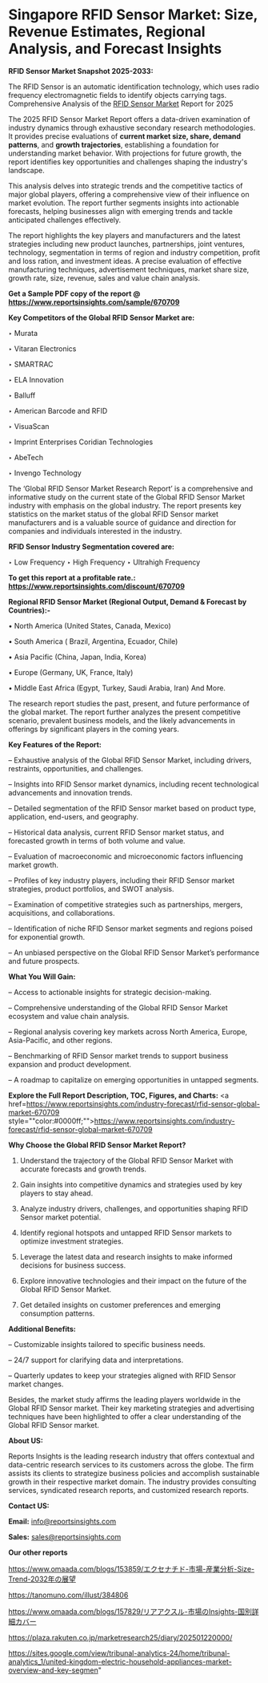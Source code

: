 # Singapore RFID Sensor Market: Size, Revenue Estimates, Regional Analysis, and Forecast Insights

<strong>RFID Sensor Market Snapshot 2025-2033:</strong>

The RFID Sensor is an automatic identification technology, which uses radio frequency electromagnetic fields to identify objects carrying tags. Comprehensive Analysis of the <a href=https://www.reportsinsights.com/sample/670709>RFID Sensor Market</a> Report for 2025

The 2025 RFID Sensor Market Report offers a data-driven examination of industry dynamics through exhaustive secondary research methodologies. It provides precise evaluations of <strong>current market size, share, demand patterns</strong>, and <strong>growth trajectories</strong>, establishing a foundation for understanding market behavior. With projections for future growth, the report identifies key opportunities and challenges shaping the industry's landscape.

This analysis delves into strategic trends and the competitive tactics of major global players, offering a comprehensive view of their influence on market evolution. The report further segments insights into actionable forecasts, helping businesses align with emerging trends and tackle anticipated challenges effectively.

The report highlights the key players and manufacturers and the latest strategies including new product launches, partnerships, joint ventures, technology, segmentation in terms of region and industry competition, profit and loss ration, and investment ideas. A precise evaluation of effective manufacturing techniques, advertisement techniques, market share size, growth rate, size, revenue, sales and value chain analysis.

<strong>Get a Sample PDF copy of the report @ <a href=https://www.reportsinsights.com/sample/670709 style=color:#0000ff;>https://www.reportsinsights.com/sample/670709</a></strong>

<strong>Key Competitors of the Global RFID Sensor Market are:</strong>

‣ Murata

‣ Vitaran Electronics

‣ SMARTRAC

‣ ELA Innovation

‣ Balluff

‣ American Barcode and RFID

‣ VisuaScan

‣ Imprint Enterprises Coridian Technologies

‣ AbeTech

‣ Invengo Technology

The ‘Global RFID Sensor Market Research Report’ is a comprehensive and informative study on the current state of the Global RFID Sensor Market industry with emphasis on the global industry. The report presents key statistics on the market status of the global RFID Sensor market manufacturers and is a valuable source of guidance and direction for companies and individuals interested in the industry.

<strong>RFID Sensor Industry Segmentation covered are:</strong>

‣ Low Frequency
‣ High Frequency
‣ Ultrahigh Frequency

<strong>To get this report at a profitable rate.: <a href=https://www.reportsinsights.com/discount/670709 style=color:#0000ff;>https://www.reportsinsights.com/discount/670709</a></strong>

<strong>Regional RFID Sensor Market (Regional Output, Demand &amp; Forecast by Countries):-</strong>

• North America (United States, Canada, Mexico)

• South America ( Brazil, Argentina, Ecuador, Chile)

• Asia Pacific (China, Japan, India, Korea)

• Europe (Germany, UK, France, Italy)

• Middle East Africa (Egypt, Turkey, Saudi Arabia, Iran) And More.

The research report studies the past, present, and future performance of the global market. The report further analyzes the present competitive scenario, prevalent business models, and the likely advancements in offerings by significant players in the coming years.

<strong>Key Features of the Report:</strong>

– Exhaustive analysis of the Global RFID Sensor Market, including drivers, restraints, opportunities, and challenges.

– Insights into RFID Sensor market dynamics, including recent technological advancements and innovation trends.

– Detailed segmentation of the RFID Sensor market based on product type, application, end-users, and geography.

– Historical data analysis, current RFID Sensor market status, and forecasted growth in terms of both volume and value.

– Evaluation of macroeconomic and microeconomic factors influencing market growth.

– Profiles of key industry players, including their RFID Sensor market strategies, product portfolios, and SWOT analysis.

– Examination of competitive strategies such as partnerships, mergers, acquisitions, and collaborations.

– Identification of niche RFID Sensor market segments and regions poised for exponential growth.

– An unbiased perspective on the Global RFID Sensor Market’s performance and future prospects.

<strong>What You Will Gain:</strong>

– Access to actionable insights for strategic decision-making.

– Comprehensive understanding of the Global RFID Sensor Market ecosystem and value chain analysis.

– Regional analysis covering key markets across North America, Europe, Asia-Pacific, and other regions.

– Benchmarking of RFID Sensor market trends to support business expansion and product development.

– A roadmap to capitalize on emerging opportunities in untapped segments.

<strong>Explore the Full Report Description, TOC, Figures, and Charts:</strong>
<a href=https://www.reportsinsights.com/industry-forecast/rfid-sensor-global-market-670709 style=""color:#0000ff;"">https://www.reportsinsights.com/industry-forecast/rfid-sensor-global-market-670709</a>

<strong>Why Choose the Global RFID Sensor Market Report?</strong>

1. Understand the trajectory of the Global RFID Sensor Market with accurate forecasts and growth trends.

2. Gain insights into competitive dynamics and strategies used by key players to stay ahead.

3. Analyze industry drivers, challenges, and opportunities shaping RFID Sensor market potential.

4. Identify regional hotspots and untapped RFID Sensor markets to optimize investment strategies.

5. Leverage the latest data and research insights to make informed decisions for business success.

6. Explore innovative technologies and their impact on the future of the Global RFID Sensor Market.

7. Get detailed insights on customer preferences and emerging consumption patterns.

<strong>Additional Benefits:</strong>

– Customizable insights tailored to specific business needs.

– 24/7 support for clarifying data and interpretations.

– Quarterly updates to keep your strategies aligned with RFID Sensor market changes.

Besides, the market study affirms the leading players worldwide in the Global RFID Sensor market. Their key marketing strategies and advertising techniques have been highlighted to offer a clear understanding of the Global RFID Sensor market.

<strong><strong>About US</strong>:</strong>

Reports Insights is the leading research industry that offers contextual and data-centric research services to its customers across the globe. The firm assists its clients to strategize business policies and accomplish sustainable growth in their respective market domain. The industry provides consulting services, syndicated research reports, and customized research reports.

<strong>Contact US:</strong>

<p class=><b>Email:</b> <a href=mailto:info@reportsinsights.com>info@reportsinsights.com</a></p>
<p class=><b>Sales:</b> <a href=mailto:sales@reportsinsights.com>sales@reportsinsights.com</a></p>

<strong>Our other reports</strong>

<a href=https://www.omaada.com/blogs/153859/エクセナチド-市場-産業分析-Size-Trend-2032年の展望>https://www.omaada.com/blogs/153859/エクセナチド-市場-産業分析-Size-Trend-2032年の展望</a>

<a href=https://tanomuno.com/illust/384806>https://tanomuno.com/illust/384806</a>

<a href=https://www.omaada.com/blogs/157829/リアアクスル-市場のInsights-国別詳細カバー>https://www.omaada.com/blogs/157829/リアアクスル-市場のInsights-国別詳細カバー</a>

<a href=https://plaza.rakuten.co.jp/marketresearch25/diary/202501220000/>https://plaza.rakuten.co.jp/marketresearch25/diary/202501220000/</a>

<a href=https://sites.google.com/view/tribunal-analytics-24/home/tribunal-analytics_1/united-kingdom-electric-household-appliances-market-overview-and-key-segmen>https://sites.google.com/view/tribunal-analytics-24/home/tribunal-analytics_1/united-kingdom-electric-household-appliances-market-overview-and-key-segmen</a>"
